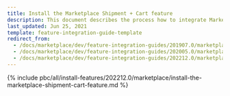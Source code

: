```yaml
---
title: Install the Marketplace Shipment + Cart feature
description: This document describes the process how to integrate Marketplace Shipment feature into your project
last_updated: Jun 25, 2021
template: feature-integration-guide-template
redirect_from:
  - /docs/marketplace/dev/feature-integration-guides/201907.0/marketplace-shipment-cart-feature-integration.html
  - /docs/marketplace/dev/feature-integration-guides/202005.0/marketplace-shipment-cart-feature-integration.html
  - /docs/marketplace/dev/feature-integration-guides/202212.0/marketplace-shipment-cart-feature-integration.html
---
```


{% include pbc/all/install-features/202212.0/marketplace/install-the-marketplace-shipment-cart-feature.md %} <!-- To edit, see /_includes/pbc/all/install-features/202212.0/marketplace/install-the-marketplace-shipment-cart-feature.md -->
